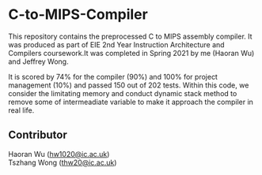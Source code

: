 # C-to-MIPS-Compiler

This repository contains  the preprocessed C to MIPS assembly compiler. It was produced as part of EIE 2nd Year Instruction Architecture and Compilers coursework.It was completed in Spring 2021 by me (Haoran Wu) and Jeffrey Wong.

It is scored by  74% for the compiler (90%) and 100% for project management (10%) and passed 150 out of 202 tests. Within this code, we consider the limitating memory and conduct dynamic stack method to remove some of intermeadiate variable to make it approach the compiler in real life.

## Contributor
Haoran Wu (hw1020@ic.ac.uk) \
Tszhang Wong (thw20@ic.ac.uk)

